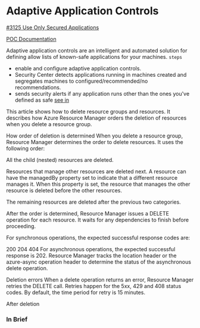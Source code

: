 # Adaptive Application Controls

[#3125 Use Only Secured Applications](https://nodesource.com/products/nsolid)

[POC Documentation](https://travis-ci.org/joemccann/dillinger)

Adaptive application controls are an intelligent and automated solution for defining allow lists of known-safe applications for your machines.
`steps`
  - enable and configure adaptive application controls.
  - Security Center detects applications running in machines created and segregates machines to configured/recommended/no recommendations.
  - sends security alerts if any application runs other than the ones you've defined as safe [see in](#in-brief)
  
  
  
  This article shows how to delete resource groups and resources. It describes how Azure Resource Manager orders the deletion of resources when you delete a resource group.

How order of deletion is determined
When you delete a resource group, Resource Manager determines the order to delete resources. It uses the following order:

All the child (nested) resources are deleted.

Resources that manage other resources are deleted next. A resource can have the managedBy property set to indicate that a different resource manages it. When this property is set, the resource that manages the other resource is deleted before the other resources.

The remaining resources are deleted after the previous two categories.

After the order is determined, Resource Manager issues a DELETE operation for each resource. It waits for any dependencies to finish before proceeding.

For synchronous operations, the expected successful response codes are:

200
204
404
For asynchronous operations, the expected successful response is 202. Resource Manager tracks the location header or the azure-async operation header to determine the status of the asynchronous delete operation.

Deletion errors
When a delete operation returns an error, Resource Manager retries the DELETE call. Retries happen for the 5xx, 429 and 408 status codes. By default, the time period for retry is 15 minutes.

After deletion
  
### In Brief

